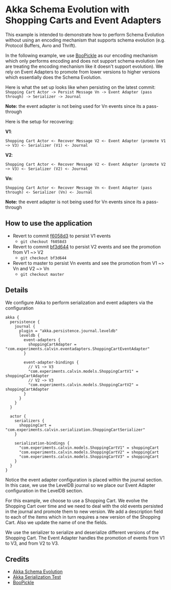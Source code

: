# Akka Schema Evolution with Shopping Carts and Event Adapters #
This example is intended to demonstrate how to perform Schema Evolution 
without using an encoding mechanism that supports schema evolution 
(e.g. Protocol Buffers, Avro and Thrift).

In the following example, we use [BooPickle](https://github.com/ochrons/boopickle) as our encoding mechanism 
which only performs encoding and does not support schema evolution 
(we are treating the encoding mechanism like it doesn't support evolution). 
We rely on Event Adapters to promote from lower versions to higher versions 
which essentially does the Schema Evolution.

Here is what the set up looks like when persisting on the latest commit:
`Shopping Cart Actor -> Persist Message Vn -> Event Adapter (pass through) -> Serializer -> Journal`

**Note:** the event adapter is not being used for Vn events since its a pass-through

Here is the setup for recovering:

**V1**:

`Shopping Cart Actor <- Recover Message V2 <- Event Adapter (promote V1 ~> V3) <- Serializer (V1) <- Journal`

**V2**:

`Shopping Cart Actor <- Recover Message V2 <- Event Adapter (promote V2 ~> V3) <- Serializer (V2) <- Journal`

**Vn**:

`Shopping Cart Actor <- Recover Message Vn <- Event Adapter (pass through) <- Serializer (Vn) <- Journal`

**Note:** the event adapter is not being used for Vn events since its a pass-through

## How to use the application ##
- Revert to commit [f6058d3](https://github.com/calvinlfer/Akka-Persistence-Schema-Evolution-Example/commit/f6058d3ade3c5b1b5c6e0c73adcddb9c0db3eb1a) to persist V1 events
    - `git checkout f6058d3`
- Revert to commit [bf3d644](https://github.com/felipefzdz/Akka-Persistence-Schema-Evolution-Example/commit/bf3d64445eca98265ec735003b98401544c9b1df) to persist V2 events and see the promotion from V1 ~> V2
    - `git checkout bf3d644`
- Revert to master to persist Vn events and see the promotion from V1 ~> Vn and V2 ~> Vn
    - `git checkout master`

## Details ##
We configure Akka to perform serialization and event adapters via the configuration
```hocon
akka {
  persistence {
    journal {
      plugin = "akka.persistence.journal.leveldb"
      leveldb {
        event-adapters {
          shoppingCartAdapter = "com.experiments.calvin.eventadapters.ShoppingCartEventAdapter"
        }

        event-adapter-bindings {
          // V1 ~> V3
          "com.experiments.calvin.models.ShoppingCartV1" = shoppingCartAdapter
          // V2 ~> V3
          "com.experiments.calvin.models.ShoppingCartV2" = shoppingCartAdapter
        }
      }
    }
  }

  actor {
    serializers {
      shoppingCart = "com.experiments.calvin.serialization.ShoppingCartSerializer"
    }

    serialization-bindings {
      "com.experiments.calvin.models.ShoppingCartV1" = shoppingCart
      "com.experiments.calvin.models.ShoppingCartV2" = shoppingCart
      "com.experiments.calvin.models.ShoppingCartV3" = shoppingCart
    }
  }
}
```
Notice the event adapter configuration is placed within the journal section. In this case, 
we use the LevelDB journal so we place our Event Adapter configuration in the LevelDB 
section.

For this example, we choose to use a Shopping Cart. We evolve the Shopping
Cart over time and we need to deal with the old events persisted in the
journal and promote them to new version. We add a description field to
each of the items which in turn requires a new version of the Shopping Cart.
Also we update the name of one the fields.

We use the serializer to serialize and deserialize different versions of
the Shopping Cart. The Event Adapter handles the promotion of events from
V1 to V3, and from V2 to V3.


## Credits ##
- [Akka Schema Evolution](http://doc.akka.io/docs/akka/current/scala/persistence-schema-evolution.html)
- [Akka Serialization Test](https://github.com/dnvriend/akka-serialization-test)
- [BooPickle](https://github.com/ochrons/boopickle)
